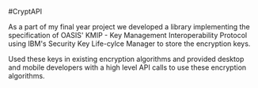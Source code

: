 #CryptAPI

As a part of my final year project we developed a library implementing the specification of OASIS' KMIP - Key Management Interoperability Protocol using IBM's Security Key Life-cylce Manager to store the encryption keys. 

Used these keys in existing encryption algorithms and provided desktop and mobile developers with a high level API calls to use these encryption algorithms.

